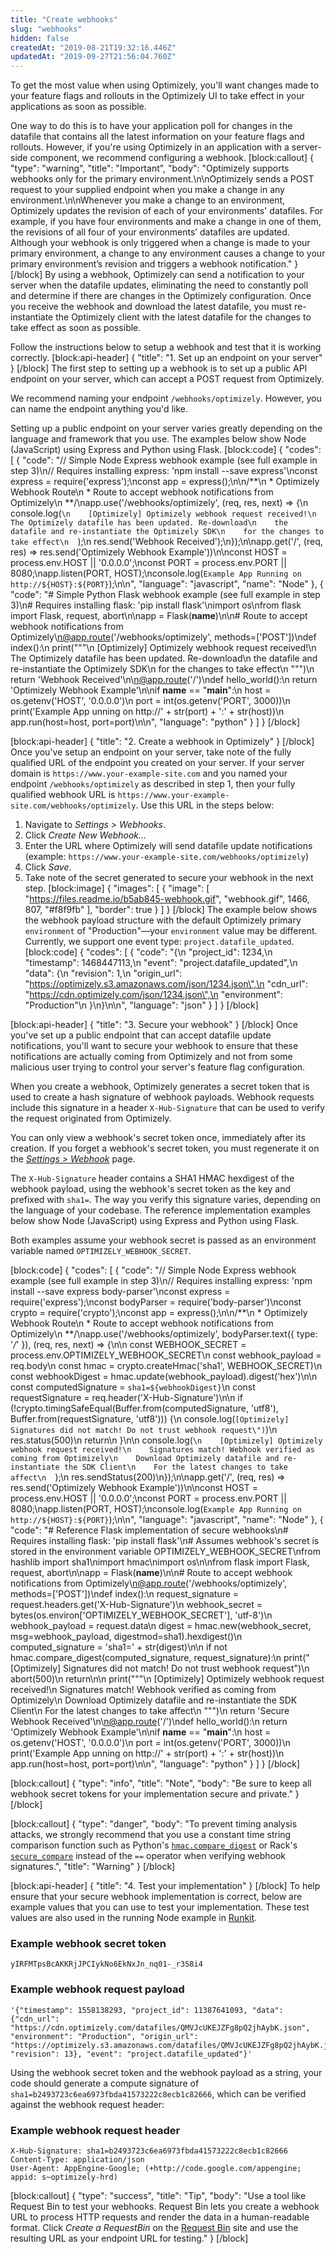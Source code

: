 ```yaml
---
title: "Create webhooks"
slug: "webhooks"
hidden: false
createdAt: "2019-08-21T19:32:16.446Z"
updatedAt: "2019-09-27T21:56:04.760Z"
---
```

To get the most value when using Optimizely, you'll want changes made to your feature flags and rollouts in the Optimizely UI to take effect in your applications as soon as possible.

One way to do this is to have your application poll for changes in the datafile that contains all the latest information on your feature flags and rollouts. However, if you're using Optimizely in an application with a server-side component, we recommend configuring a webhook.
[block:callout]
{
  "type": "warning",
  "title": "Important",
  "body": "Optimizely supports webhooks only for the primary environment.\n\nOptimizely sends a POST request to your supplied endpoint when you make a change in any environment.\n\nWhenever you make a change to an environment, Optimizely updates the revision of each of your environments' datafiles. For example, if you have four environments and make a change in one of them, the revisions of all four of your environments’ datafiles are updated. Although your webhook is only triggered when a change is made to your primary environment, a change to any environment causes a change to your primary environment’s revision and triggers a webhook notification."
}
[/block]
By using a webhook, Optimizely can send a notification to your server when the datafile updates, eliminating the need to constantly poll and determine if there are changes in the Optimizely configuration. Once you receive the webhook and download the latest datafile, you must re-instantiate the Optimizely client with the latest datafile for the changes to take effect as soon as possible.

Follow the instructions below to setup a webhook and test that it is working correctly.
[block:api-header]
{
  "title": "1. Set up an endpoint on your server"
}
[/block]
The first step to setting up a webhook is to set up a public API endpoint on your server, which can accept a POST request from Optimizely.

We recommend naming your endpoint `/webhooks/optimizely`. However, you can name the endpoint anything you'd like.

Setting up a public endpoint on your server varies greatly depending on the language and framework that you use. The examples below show Node (JavaScript) using Express and Python using Flask.
[block:code]
{
  "codes": [
    {
      "code": "// Simple Node Express webhook example (see full example in step 3)\n// Requires installing express: 'npm install --save express'\nconst express = require('express');\nconst app = express();\n\n/**\n * Optimizely Webhook Route\n * Route to accept webhook notifications from Optimizely\n **/\napp.use('/webhooks/optimizely', (req, res, next) => {\n  console.log(`\n    [Optimizely] Optimizely webhook request received!\n    The Optimizely datafile has been updated. Re-download\n    the datafile and re-instantiate the Optimizely SDK\n    for the changes to take effect\n  `);\n  res.send('Webhook Received');\n});\n\napp.get('/', (req, res) => res.send('Optimizely Webhook Example'))\n\nconst HOST = process.env.HOST || '0.0.0.0';\nconst PORT = process.env.PORT || 8080;\napp.listen(PORT, HOST);\nconsole.log(`Example App Running on http://${HOST}:${PORT}`);\n\n",
      "language": "javascript",
      "name": "Node"
    },
    {
      "code": "# Simple Python Flask webhook example (see full example in step 3)\n# Requires installing flask: 'pip install flask'\nimport os\nfrom flask import Flask, request, abort\n\napp = Flask(__name__)\n\n# Route to accept webhook notifications from Optimizely\n@app.route('/webhooks/optimizely', methods=['POST'])\ndef index():\n  print(\"\"\"\n    [Optimizely] Optimizely webhook request received!\n    The Optimizely datafile has been updated. Re-download\n    the datafile and re-instantiate the Optimizely SDK\n    for the changes to take effect\n  \"\"\")\n  return 'Webhook Received'\n\n@app.route('/')\ndef hello_world():\n  return 'Optimizely Webhook Example'\n\nif __name__ == \"__main__\":\n  host = os.getenv('HOST', '0.0.0.0')\n  port = int(os.getenv('PORT', 3000))\n  print('Example App unning on http://' + str(port) + ':' + str(host))\n  app.run(host=host, port=port)\n\n",
      "language": "python"
    }
  ]
}
[/block]

[block:api-header]
{
  "title": "2. Create a webhook in Optimizely"
}
[/block]
Once you've setup an endpoint on your server, take note of the fully qualified URL of the endpoint you created on your server. If your server domain is `https://www.your-example-site.com` and you named your endpoint `/webhooks/optimizely` as described in step 1, then your fully qualified webhook URL is `https://www.your-example-site.com/webhooks/optimizely`. Use this URL in the steps below:

1. Navigate to _Settings > Webhooks_.
2. Click _Create New Webhook..._
3. Enter the URL where Optimizely will send datafile update notifications (example: `https://www.your-example-site.com/webhooks/optimizely`)
4. Click _Save_.
5. Take note of the secret generated to secure your webhook in the next step.
[block:image]
{
  "images": [
    {
      "image": [
        "https://files.readme.io/b5ab845-webhook.gif",
        "webhook.gif",
        1466,
        807,
        "#f8f9fb"
      ],
      "border": true
    }
  ]
}
[/block]
The example below shows the webhook payload structure with the default Optimizely primary `environment` of "Production"&mdash;your `environment` value may be different. Currently, we support one event type: `project.datafile_updated`.
[block:code]
{
  "codes": [
    {
      "code": "{\n  \"project_id\": 1234,\n  \"timestamp\": 1468447113,\n  \"event\": \"project.datafile_updated\",\n  \"data\": {\n    \"revision\": 1,\n    \"origin_url\": \"https://optimizely.s3.amazonaws.com/json/1234.json\",\n    \"cdn_url\": \"https://cdn.optimizely.com/json/1234.json\",\n    \"environment\": \"Production\"\n  }\n}\n\n",
      "language": "json"
    }
  ]
}
[/block]

[block:api-header]
{
  "title": "3. Secure your webhook"
}
[/block]
Once you've set up a public endpoint that can accept datafile update notifications, you'll want to secure your webhook to ensure that these notifications are actually coming from Optimizely and not from some malicious user trying to control your server's feature flag configuration.

When you create a webhook, Optimizely generates a secret token that is used to create a hash signature of webhook payloads. Webhook requests include this signature in a header `X-Hub-Signature` that can be used to verify the request originated from Optimizely.

You can only view a webhook's secret token once, immediately after its creation. If you forget a webhook's secret token, you must regenerate it on the [_Settings > Webhook_](#section-2-create-a-webhook-in-optimizely) page.

The `X-Hub-Signature` header contains a SHA1 HMAC hexdigest of the webhook payload, using the webhook's secret token as the key and prefixed with `sha1=`. The way you verify this signature varies, depending on the language of your codebase. The reference implementation examples below show Node (JavaScript) using Express and Python using Flask.

Both examples assume your webhook secret is passed as an environment variable named `OPTIMIZELY_WEBHOOK_SECRET`.

[block:code]
{
  "codes": [
    {
      "code": "// Simple Node Express webhook example (see full example in step 3)\n// Requires installing express: 'npm install --save express body-parser'\nconst express = require('express');\nconst bodyParser = require('body-parser')\nconst crypto = require('crypto');\nconst app = express();\n\n/**\n * Optimizely Webhook Route\n * Route to accept webhook notifications from Optimizely\n **/\napp.use('/webhooks/optimizely', bodyParser.text({ type: '*/*' }), (req, res, next) => {\n\n  const WEBHOOK_SECRET = process.env.OPTIMIZELY_WEBHOOK_SECRET\n  const webhook_payload = req.body\n  const hmac = crypto.createHmac('sha1', WEBHOOK_SECRET)\n  const webhookDigest = hmac.update(webhook_payload).digest('hex')\n\n  const computedSignature = `sha1=${webhookDigest}`\n  const requestSignature = req.header('X-Hub-Signature')\n\n  if (!crypto.timingSafeEqual(Buffer.from(computedSignature, 'utf8'), Buffer.from(requestSignature, 'utf8'))) {\n    console.log(`[Optimizely] Signatures did not match! Do not trust webhook request\")`)\n    res.status(500)\n    return\n  }\n\n  console.log(`\n    [Optimizely] Optimizely webhook request received!\n    Signatures match! Webhook verified as coming from Optimizely\n    Download Optimizely datafile and re-instantiate the SDK Client\n    For the latest changes to take affect\n  `);\n  res.sendStatus(200)\n});\n\napp.get('/', (req, res) => res.send('Optimizely Webhook Example'))\n\nconst HOST = process.env.HOST || '0.0.0.0';\nconst PORT = process.env.PORT || 8080;\napp.listen(PORT, HOST);\nconsole.log(`Example App Running on http://${HOST}:${PORT}`);\n\n",
      "language": "javascript",
      "name": "Node"
    },
    {
      "code": "# Reference Flask implementation of secure webhooks\n# Requires installing flask: 'pip install flask'\n# Assumes webhook's secret is stored in the environment variable OPTIMIZELY_WEBHOOK_SECRET\nfrom hashlib import sha1\nimport hmac\nimport os\n\nfrom flask import Flask, request, abort\n\napp = Flask(__name__)\n\n# Route to accept webhook notifications from Optimizely\n@app.route('/webhooks/optimizely', methods=['POST'])\ndef index():\n  request_signature = request.headers.get('X-Hub-Signature')\n  webhook_secret = bytes(os.environ['OPTIMIZELY_WEBHOOK_SECRET'], 'utf-8')\n  webhook_payload = request.data\n  digest = hmac.new(webhook_secret, msg=webhook_payload, digestmod=sha1).hexdigest()\n  computed_signature = 'sha1=' + str(digest)\n\n  if not hmac.compare_digest(computed_signature, request_signature):\n    print(\"[Optimizely] Signatures did not match! Do not trust webhook request\")\n    abort(500)\n    return\n\n  print(\"\"\"\n    [Optimizely] Optimizely webhook request received!\n    Signatures match! Webhook verified as coming from Optimizely\n    Download Optimizely datafile and re-instantiate the SDK Client\n    For the latest changes to take affect\n  \"\"\")\n  return 'Secure Webhook Received'\n\n@app.route('/')\ndef hello_world():\n  return 'Optimizely Webhook Example'\n\nif __name__ == \"__main__\":\n  host = os.getenv('HOST', '0.0.0.0')\n  port = int(os.getenv('PORT', 3000))\n  print('Example App unning on http://' + str(port) + ':' + str(host))\n  app.run(host=host, port=port)\n\n",
      "language": "python"
    }
  ]
}
[/block]

[block:callout]
{
  "type": "info",
  "title": "Note",
  "body": "Be sure to keep all webhook secret tokens for your implementation secure and private."
}
[/block]

[block:callout]
{
  "type": "danger",
  "body": "To prevent timing analysis attacks, we strongly recommend that you use a constant time string comparison function such as Python's [`hmac.compare_digest`](https://docs.python.org/2/library/hmac.html#hmac.compare_digest) or Rack's [`secure_compare`](http://www.rubydoc.info/github/rack/rack/master/Rack/Utils.secure_compare) instead of the `==` operator when verifying webhook signatures.",
  "title": "Warning"
}
[/block]

[block:api-header]
{
  "title": "4. Test your implementation"
}
[/block]
To help ensure that your secure webhook implementation is correct, below are example values that you can use to test your implementation. These test values are also used in the running Node example in [Runkit](https://runkit.com/asaschachar/secure-webhook-example-node).

### Example webhook secret token
```
yIRFMTpsBcAKKRjJPCIykNo6EkNxJn_nq01-_r3S8i4
```

### Example webhook request payload
```
'{"timestamp": 1558138293, "project_id": 11387641093, "data": {"cdn_url": "https://cdn.optimizely.com/datafiles/QMVJcUKEJZFg8pQ2jhAybK.json", "environment": "Production", "origin_url": "https://optimizely.s3.amazonaws.com/datafiles/QMVJcUKEJZFg8pQ2jhAybK.json", "revision": 13}, "event": "project.datafile_updated"}'
```

Using the webhook secret token and the webhook payload as a string, your code should generate a compute signature of `sha1=b2493723c6ea6973fbda41573222c8ecb1c82666`, which can be verified against the webhook request header:

### Example webhook request header
```
X-Hub-Signature: sha1=b2493723c6ea6973fbda41573222c8ecb1c82666
Content-Type: application/json
User-Agent: AppEngine-Google; (+http://code.google.com/appengine; appid: s~optimizely-hrd)
```
[block:callout]
{
  "type": "success",
  "title": "Tip",
  "body": "Use a tool like Request Bin to test your webhooks. Request Bin lets you create a webhook URL to process HTTP requests and render the data in a human-readable format. Click *Create a RequestBin* on the [Request Bin](http://www.requestbin.com) site and use the resulting URL as your endpoint URL for testing."
}
[/block]